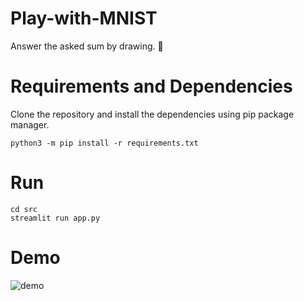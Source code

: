 # Play-with-MNIST
Answer the asked sum by drawing. :art:

# Requirements and Dependencies
Clone the repository and install the dependencies using pip package manager.
```
python3 -m pip install -r requirements.txt
```

# Run
```
cd src
streamlit run app.py
```

# Demo
![demo](https://user-images.githubusercontent.com/51244494/109425062-90a81f00-7a0e-11eb-8b4c-1e918b6ae3ce.gif)
